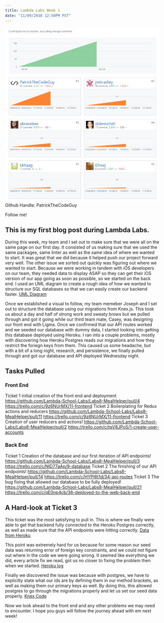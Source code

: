 ```yaml
---
title: Lambda Labs Week 1
date: "11/09/2018 12:50PM PST"
---
```


![Lambda Metrics](./lambdametrics.png)
Github Handle: PatrickTheCodeGuy

Follow me!




## This is my first blog post during Lambda Labs.

During this week, my team and I set out to make sure that we were all on the same page on our first day. It consisted of us making sure that we used the same packages, same linter as well as the same idea of where we wanted to start. It was great that we did because it helped push our project forward very well. The other issue we sorted out quickly was figuring out where we wanted to start. Because we were working in tandem with iOS developers on our team, they needed data to display ASAP so they can get their iOS version of our app going as soon as possible, so we started on the back end. I used an UML diagram to create a rough idea of how we wanted to structure our SQL databases so that we can easily create our backend faster. [UML Diagram](./umlDiagram.png)

Once we established a visual to follow, my team memeber Joseph and I set out to structure  the database using our migrations from Knex.js. This took us about a day and half of strong work and sweaty brows but we pulled through and got it going while our third team mate, Casey, was designing our front end with Ligma. Once we confirmed that our API routes worked and we seeded our database with dummy data, I started looking into getting this database deployed using Heroku. I ran into a couple problems, mostly with discovering how Heroku Postgres reads our migrations and how they restrict the foriegn keys from them. This caused us some headache, but with a bit of a long night, research, and persistence, we finally pulled through and got our database and API deployed Wednesday night.


## Tasks Pulled

### Front End
Ticket 1
initial creation of the front end and deployment
https://github.com/Lambda-School-Labs/Labs8-MealHelper/pull/4
https://trello.com/c/9z6NUrMX/11-frontend
Ticket 2
Boilerplating for Redux actions and reducers
https://github.com/Lambda-School-Labs/Labs8-MealHelper/pull/11
https://trello.com/c/9z6NUrMX/11-frontend
Ticket 3
Creation of user reducers and actions!
https://github.com/Lambda-School-Labs/Labs8-MealHelper/pull/2
https://trello.com/c/tqV8JPoS/1-create-user-accounts
### Back End
Ticket 1
Creation of the database and our first iteration of API endpoints!
https://github.com/Lambda-School-Labs/Labs8-MealHelper/pull/3
https://trello.com/c/NID77aAp/9-database
Ticket 2
The finishing of our API endpoints!
https://github.com/Lambda-School-Labs/Labs8-MealHelper/pull/14
https://trello.com/c/HYPI6t1d/34-api-routes
Ticket 3
The bug fixing that allowed our database to be fully deployed!
https://github.com/Lambda-School-Labs/Labs8-MealHelper/pull/21
https://trello.com/c/qE0np4cb/36-deployed-to-the-web-back-end


## A Hard-look at Ticket 3

This ticket was the most satisfying to pull in. This is where we finally were able to get that backend fully connected to the Heroku Postgres correctly, as well as made sure that the API endpoints were hitting correctly. [Data from Heroku](./data.png)

This point was extremely hard for us because for some reason our seed data was returning error of foreign key constraints, and we could not figure out where in the code we were going wrong. It seemed like everything we did, every article fix we read, got us no closer to fixing the problem then when we started. [Heroku log](./postgres/png)

Finally we discovered the issue was because with postgres, we have to explicitly state what our ids are by defining them in our method brackets, as well as making them our primary keys as well. By doing this, this allowed postgres to go through the migrations properly and let us set our seed data properly. [Knex Code](./knexcode.png)

Now we look ahead to the front end and any other problems we may need to encounter. I hope you guys will follow the journey ahead with em next week!